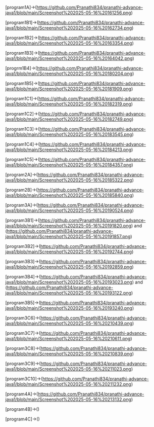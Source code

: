 [program1A]->(https://github.com/Pranathi834/pranathi-advance-java1/blob/main/Screenshot%202025-05-16%20161256.png)

[program1B1]->(https://github.com/Pranathi834/pranathi-advance-java1/blob/main/Screenshot%202025-05-16%20162734.png)

[program1B2]->(https://github.com/Pranathi834/pranathi-advance-java1/blob/main/Screenshot%202025-05-16%20163354.png)

[program1B3]->(https://github.com/Pranathi834/pranathi-advance-java1/blob/main/Screenshot%202025-05-16%20164042.png)

[progrm1B4]->(https://github.com/Pranathi834/pranathi-advance-java1/blob/main/Screenshot%202025-05-16%20180204.png)

[program1B5]->(https://github.com/Pranathi834/pranathi-advance-java1/blob/main/Screenshot%202025-05-16%20181909.png)

[program1C1]->(https://github.com/Pranathi834/pranathi-advance-java1/blob/main/Screenshot%202025-05-16%20182319.png)

[program1C2]->(https://github.com/Pranathi834/pranathi-advance-java1/blob/main/Screenshot%202025-05-16%20182749.png)

[program1C3]->(https://github.com/Pranathi834/pranathi-advance-java1/blob/main/Screenshot%202025-05-16%20183545.png)

[program1C4]->(https://github.com/Pranathi834/pranathi-advance-java1/blob/main/Screenshot%202025-05-16%20184213.png)

[program1C5]->(https://github.com/Pranathi834/pranathi-advance-java1/blob/main/Screenshot%202025-05-16%20184357.png)

[program2A]->(https://github.com/Pranathi834/pranathi-advance-java1/blob/main/Screenshot%202025-05-16%20185322.png)

[program2B]->(https://github.com/Pranathi834/pranathi-advance-java1/blob/main/Screenshot%202025-05-16%20185840.png)

[program3A]->(https://github.com/Pranathi834/pranathi-advance-java1/blob/main/Screenshot%202025-05-16%20190524.png)

[program3B1]->(https://github.com/Pranathi834/pranathi-advance-java1/blob/main/Screenshot%202025-05-16%20191820.png) and (https://github.com/Pranathi834/pranathi-advance-java1/blob/main/Screenshot%202025-05-16%20191857.png)

[program3B2]->(https://github.com/Pranathi834/pranathi-advance-java1/blob/main/Screenshot%202025-05-16%20192744.png)

[program3B3]->(https://github.com/Pranathi834/pranathi-advance-java1/blob/main/Screenshot%202025-05-16%20192859.png)

[program3B4]->(https://github.com/Pranathi834/pranathi-advance-java1/blob/main/Screenshot%202025-05-16%20193023.png) and (https://github.com/Pranathi834/pranathi-advance-java1/blob/main/Screenshot%202025-05-16%20193122.png)

[program3B5]->(https://github.com/Pranathi834/pranathi-advance-java1/blob/main/Screenshot%202025-05-16%20193240.png)

[program3C6]->(https://github.com/Pranathi834/pranathi-advance-java1/blob/main/Screenshot%202025-05-16%20210439.png)

[program3C7]->(https://github.com/Pranathi834/pranathi-advance-java1/blob/main/Screenshot%202025-05-16%20210611.png)

[program3C8]->(https://github.com/Pranathi834/pranathi-advance-java1/blob/main/Screenshot%202025-05-16%20210839.png)

[program3C9]->(https://github.com/Pranathi834/pranathi-advance-java1/blob/main/Screenshot%202025-05-16%20211023.png)

[program3C10]->(https://github.com/Pranathi834/pranathi-advance-java1/blob/main/Screenshot%202025-05-16%20211232.png)

[program4A]->(https://github.com/Pranathi834/pranathi-advance-java1/blob/main/Screenshot%202025-05-16%20213132.png)

[program4B]->()

[program4C]->()























